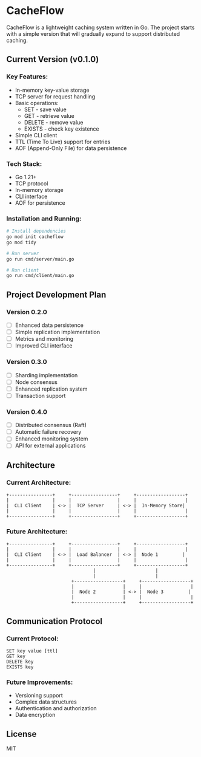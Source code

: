 # CacheFlow

CacheFlow is a lightweight caching system written in Go. The project starts with a simple version that will gradually expand to support distributed caching.

## Current Version (v0.1.0)

### Key Features:
- In-memory key-value storage
- TCP server for request handling
- Basic operations:
  - SET - save value
  - GET - retrieve value
  - DELETE - remove value
  - EXISTS - check key existence
- Simple CLI client
- TTL (Time To Live) support for entries
- AOF (Append-Only File) for data persistence

### Tech Stack:
- Go 1.21+
- TCP protocol
- In-memory storage
- CLI interface
- AOF for persistence

### Installation and Running:
```bash
# Install dependencies
go mod init cacheflow
go mod tidy

# Run server
go run cmd/server/main.go

# Run client
go run cmd/client/main.go
```

## Project Development Plan

### Version 0.2.0
- [ ] Enhanced data persistence
- [ ] Simple replication implementation
- [ ] Metrics and monitoring
- [ ] Improved CLI interface

### Version 0.3.0
- [ ] Sharding implementation
- [ ] Node consensus
- [ ] Enhanced replication system
- [ ] Transaction support

### Version 0.4.0
- [ ] Distributed consensus (Raft)
- [ ] Automatic failure recovery
- [ ] Enhanced monitoring system
- [ ] API for external applications

## Architecture

### Current Architecture:
```
+----------------+     +-----------------+     +------------------+
|                |     |                 |     |                  |
|  CLI Client    | <-> |  TCP Server     | <-> |  In-Memory Store|
|                |     |                 |     |                  |
+----------------+     +-----------------+     +------------------+
```

### Future Architecture:
```
+----------------+     +-----------------+     +------------------+
|                |     |                 |     |                  |
|  CLI Client    | <-> |  Load Balancer  | <-> |  Node 1         |
|                |     |                 |     |                  |
+----------------+     +-----------------+     +------------------+
                                |                      |
                                |                      |
                        +------------------+     +------------------+
                        |                  |     |                  |
                        |  Node 2          | <-> |  Node 3         |
                        |                  |     |                  |
                        +------------------+     +------------------+
```

## Communication Protocol

### Current Protocol:
```
SET key value [ttl]
GET key
DELETE key
EXISTS key
```

### Future Improvements:
- Versioning support
- Complex data structures
- Authentication and authorization
- Data encryption

## License
MIT 
